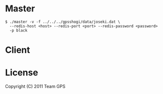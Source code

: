 #

# Master

    $ ./master -v -f ../../../gpsshogi/data/joseki.dat \
      --redis-host <host> --redis-port <port> --redis-password <password>
      -p black

# Client


# License

Copyright (C) 2011 Team GPS
